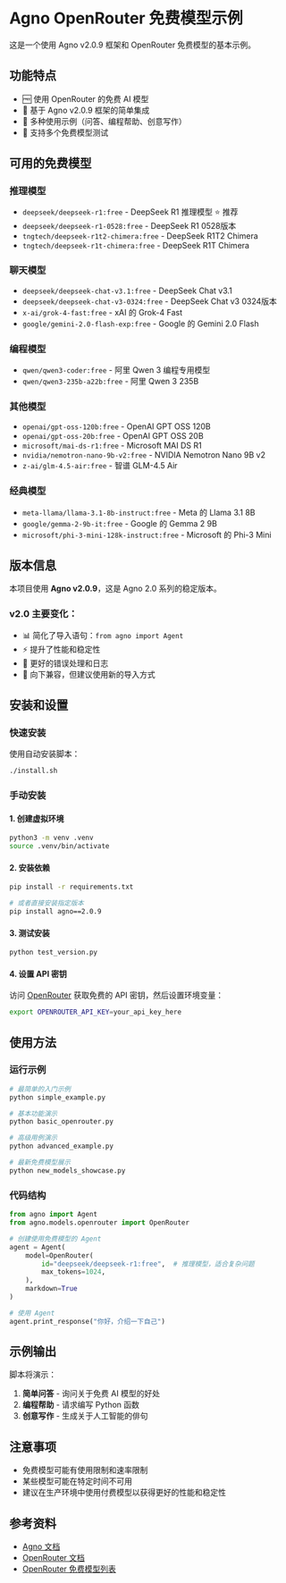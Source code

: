 # Agno OpenRouter 免费模型示例

这是一个使用 Agno v2.0.9 框架和 OpenRouter 免费模型的基本示例。

## 功能特点

- 🆓 使用 OpenRouter 的免费 AI 模型
- 🤖 基于 Agno v2.0.9 框架的简单集成
- 📝 多种使用示例（问答、编程帮助、创意写作）
- 🔄 支持多个免费模型测试

## 可用的免费模型

### 推理模型
- `deepseek/deepseek-r1:free` - DeepSeek R1 推理模型 ⭐️ 推荐
- `deepseek/deepseek-r1-0528:free` - DeepSeek R1 0528版本
- `tngtech/deepseek-r1t2-chimera:free` - DeepSeek R1T2 Chimera
- `tngtech/deepseek-r1t-chimera:free` - DeepSeek R1T Chimera

### 聊天模型
- `deepseek/deepseek-chat-v3.1:free` - DeepSeek Chat v3.1
- `deepseek/deepseek-chat-v3-0324:free` - DeepSeek Chat v3 0324版本
- `x-ai/grok-4-fast:free` - xAI 的 Grok-4 Fast
- `google/gemini-2.0-flash-exp:free` - Google 的 Gemini 2.0 Flash

### 编程模型
- `qwen/qwen3-coder:free` - 阿里 Qwen 3 编程专用模型
- `qwen/qwen3-235b-a22b:free` - 阿里 Qwen 3 235B

### 其他模型
- `openai/gpt-oss-120b:free` - OpenAI GPT OSS 120B
- `openai/gpt-oss-20b:free` - OpenAI GPT OSS 20B
- `microsoft/mai-ds-r1:free` - Microsoft MAI DS R1
- `nvidia/nemotron-nano-9b-v2:free` - NVIDIA Nemotron Nano 9B v2
- `z-ai/glm-4.5-air:free` - 智谱 GLM-4.5 Air

### 经典模型
- `meta-llama/llama-3.1-8b-instruct:free` - Meta 的 Llama 3.1 8B
- `google/gemma-2-9b-it:free` - Google 的 Gemma 2 9B  
- `microsoft/phi-3-mini-128k-instruct:free` - Microsoft 的 Phi-3 Mini

## 版本信息

本项目使用 **Agno v2.0.9**，这是 Agno 2.0 系列的稳定版本。

### v2.0 主要变化：
- 📊 简化了导入语句：`from agno import Agent`
- ⚡️ 提升了性能和稳定性
- 🔧 更好的错误处理和日志
- 🔄 向下兼容，但建议使用新的导入方式

## 安装和设置

### 快速安装

使用自动安装脚本：

```bash
./install.sh
```

### 手动安装

#### 1. 创建虚拟环境

```bash
python3 -m venv .venv
source .venv/bin/activate
```

#### 2. 安装依赖

```bash
pip install -r requirements.txt

# 或者直接安装指定版本
pip install agno==2.0.9
```

#### 3. 测试安装

```bash
python test_version.py
```

#### 4. 设置 API 密钥

访问 [OpenRouter](https://openrouter.ai/keys) 获取免费的 API 密钥，然后设置环境变量：

```bash
export OPENROUTER_API_KEY=your_api_key_here
```

## 使用方法

### 运行示例

```bash
# 最简单的入门示例
python simple_example.py

# 基本功能演示
python basic_openrouter.py

# 高级用例演示
python advanced_example.py

# 最新免费模型展示
python new_models_showcase.py
```

### 代码结构

```python
from agno import Agent
from agno.models.openrouter import OpenRouter

# 创建使用免费模型的 Agent
agent = Agent(
    model=OpenRouter(
        id="deepseek/deepseek-r1:free",  # 推理模型，适合复杂问题
        max_tokens=1024,
    ),
    markdown=True
)

# 使用 Agent
agent.print_response("你好，介绍一下自己")
```

## 示例输出

脚本将演示：

1. **简单问答** - 询问关于免费 AI 模型的好处
2. **编程帮助** - 请求编写 Python 函数
3. **创意写作** - 生成关于人工智能的俳句

## 注意事项

- 免费模型可能有使用限制和速率限制
- 某些模型可能在特定时间不可用
- 建议在生产环境中使用付费模型以获得更好的性能和稳定性

## 参考资料

- [Agno 文档](https://docs.agno.com/)
- [OpenRouter 文档](https://openrouter.ai/docs)
- [OpenRouter 免费模型列表](https://openrouter.ai/models?q=free)